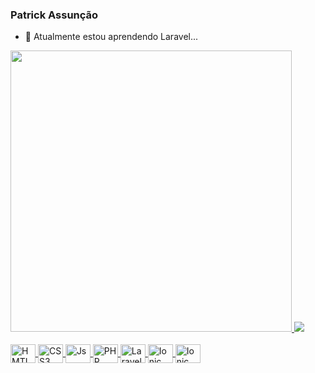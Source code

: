 ### Patrick Assunção

- 🌱 Atualmente estou aprendendo Laravel...

<div>
  <a href="https://github.com/patrickassuncao1">
  <img heigth="180em" width="450" src="https://github-readme-stats.vercel.app/api?username=patrickassuncao1&show_icons=true&theme=algolia&include_all_commits=true&count_private=true"/>
  <img heigth="180em" src="https://github-readme-stats.vercel.app/api/top-langs/?username=patrickassuncao1&layout=compact&langs_count=16&theme=algolia"/>
</div>

<br>
  
<div style="display: inline_block;">
      <img align="center" alt="HMTL5" height="30" width="40" src="https://cdn.jsdelivr.net/gh/devicons/devicon/icons/html5/html5-original.svg"/>
      <img align="center" alt="CSS3" height="30" width="40" src="https://cdn.jsdelivr.net/gh/devicons/devicon/icons/css3/css3-original.svg"/>
      <img align="center" alt="Js" height="30" width="40" src="https://cdn.jsdelivr.net/gh/devicons/devicon/icons/javascript/javascript-original.svg"/> 
      <img align="center" alt="PHP" height="30" width="40" src="https://cdn.jsdelivr.net/gh/devicons/devicon/icons/php/php-original.svg"/> 
      <img align="center" alt="Laravel" height="30" width="40" src="https://cdn.jsdelivr.net/gh/devicons/devicon/icons/laravel/laravel-plain-wordmark.svg"/> 
      <img align="center" alt="Ionic" height="30" width="40" src="https://cdn.jsdelivr.net/gh/devicons/devicon/icons/ionic/ionic-original.svg"/> 
     <img align="center" alt="Ionic" height="30" width="40" src="https://cdn.jsdelivr.net/gh/devicons/devicon/icons/angularjs/angularjs-original.svg"/> 
</div>
